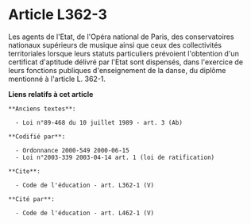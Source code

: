 # Article L362-3

Les agents de l'Etat, de l'Opéra national de Paris, des conservatoires nationaux supérieurs de musique ainsi que ceux des
collectivités territoriales lorsque leurs statuts particuliers prévoient l'obtention d'un certificat d'aptitude délivré par
l'Etat sont dispensés, dans l'exercice de leurs fonctions publiques d'enseignement de la danse, du diplôme mentionné à
l'article L. 362-1.

**Liens relatifs à cet article**

	**Anciens textes**:

	  - Loi n°89-468 du 10 juillet 1989 - art. 3 (Ab)

	**Codifié par**:

	  - Ordonnance 2000-549 2000-06-15
	  - Loi n°2003-339 2003-04-14 art. 1 (loi de ratification)

	**Cite**:

	  - Code de l'éducation - art. L362-1 (V)

	**Cité par**:

	  - Code de l'éducation - art. L462-1 (V)

